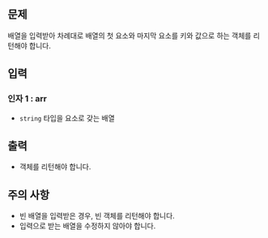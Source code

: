 ## **문제**

배열을 입력받아 차례대로 배열의 첫 요소와 마지막 요소를 키와 값으로 하는 객체를 리턴해야 합니다.

## **입력**

### **인자 1 : arr**

- `string` 타입을 요소로 갖는 배열

## **출력**

- 객체를 리턴해야 합니다.

## **주의 사항**

- 빈 배열을 입력받은 경우, 빈 객체를 리턴해야 합니다.
- 입력으로 받는 배열을 수정하지 않아야 합니다.
